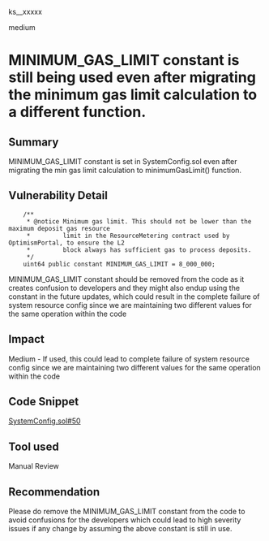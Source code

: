 ks__xxxxx

medium

# MINIMUM_GAS_LIMIT constant is still being used even after migrating the minimum gas limit calculation to a different function.

## Summary
MINIMUM_GAS_LIMIT constant is set in SystemConfig.sol even after migrating the min gas limit calculation to minimumGasLimit() function.
## Vulnerability Detail
```solidity
    /**
     * @notice Minimum gas limit. This should not be lower than the maximum deposit gas resource
     *         limit in the ResourceMetering contract used by OptimismPortal, to ensure the L2
     *         block always has sufficient gas to process deposits.
     */
    uint64 public constant MINIMUM_GAS_LIMIT = 8_000_000;
```
MINIMUM_GAS_LIMIT constant should be removed from the code as it creates confusion to developers and they might also endup using the constant in the future updates, which could result in the complete failure of system resource config since we are maintaining two different values for the same operation within the code


## Impact
Medium - If used, this could lead to complete failure of system resource config since we are maintaining two different values for the same operation within the code

## Code Snippet
[SystemConfig.sol#50](https://github.com/sherlock-audit/2023-03-optimism/blob/main/optimism/packages/contracts-bedrock/contracts/L1/SystemConfig.sol#L50)
## Tool used
Manual Review

## Recommendation
Please do remove the MINIMUM_GAS_LIMIT constant from the code to avoid confusions for the developers which could lead to high severity issues if any change by assuming the above constant is still in use.